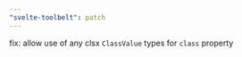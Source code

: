 ```yaml
---
"svelte-toolbelt": patch
---
```


fix: allow use of any clsx `ClassValue` types for `class` property
